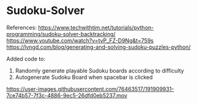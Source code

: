 # Sudoku-Solver
References:
https://www.techwithtim.net/tutorials/python-programming/sudoku-solver-backtracking/ 
https://www.youtube.com/watch?v=tvP_FZ-D9Ng&t=759s 
https://lvngd.com/blog/generating-and-solving-sudoku-puzzles-python/ 

Added code to:
1. Randomly generate playable Sudoku boards according to difficulty
2. Autogenerate Sudoku Board when spacebar is clicked

https://user-images.githubusercontent.com/76463517/191909931-7ce74b57-7f3c-4886-9ec5-26dfd0eb5237.mov

